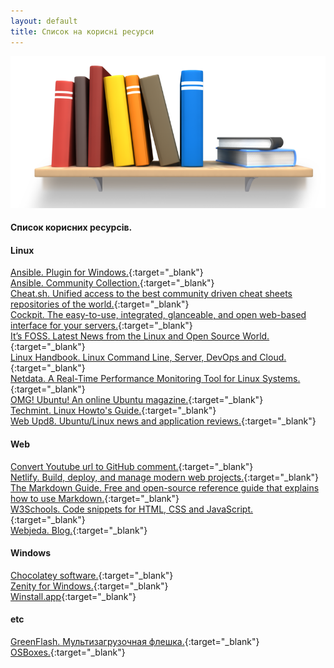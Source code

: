 ```yaml
---
layout: default
title: Список на корисні ресурси
---
```


![Library logo](/assets/img/library.png?style=head)  
#### Список корисних ресурсів.  
#### Linux
[Ansible. Plugin for Windows.](https://docs.ansible.com/ansible/latest/collections/ansible/windows/ "Ansible.Windows. Plugin Index"){:target="_blank"}  
[Ansible. Community Collection.](https://galaxy.ansible.com/community "Ansible. Community Collection"){:target="_blank"}  
[Cheat.sh. Unified access to the best community driven cheat sheets repositories of the world.](https://github.com/chubin/cheat.sh "Cheat.sh. Unified access to the best community driven cheat sheets repositories of the world"){:target="_blank"}  
[Cockpit. The easy-to-use, integrated, glanceable, and open web-based interface for your servers.](https://cockpit-project.org/ "Cockpit. The easy-to-use, integrated, glanceable, and open web-based interface for your servers"){:target="_blank"}  
[It’s FOSS. Latest News from the Linux and Open Source World.](https://itsfoss.com/ "It’s FOSS. Latest News from the Linux and Open Source World"){:target="_blank"}  
[Linux Handbook. Linux Command Line, Server, DevOps and Cloud.](https://linuxhandbook.com/ "Linux Handbook. Linux Command Line, Server, DevOps and Cloud"){:target="_blank"}  
[Netdata. A Real-Time Performance Monitoring Tool for Linux Systems.](https://github.com/netdata/netdata "Netdata. A Real-Time Performance Monitoring Tool for Linux Systems"){:target="_blank"}  
[OMG! Ubuntu! An online Ubuntu magazine.](http://www.omgubuntu.co.uk/ "OMG! Ubuntu! An online Ubuntu magazine"){:target="_blank"}  
[Techmint. Linux Howto's Guide.](https://www.tecmint.com/ "Techmint. Linux Howto's Guide"){:target="_blank"}  
[Web Upd8. Ubuntu/Linux news and application reviews.](http://www.webupd8.org/ "Web Upd8. Ubuntu/Linux news and application reviews"){:target="_blank"}  

#### Web
[Convert Youtube url to GitHub comment.](http://embedyoutube.org/ "Convert Youtube url to GitHub comment"){:target="_blank"}  
[Netlify. Build, deploy, and manage modern web projects.](https://www.netlify.com/ "Netlify. Build, deploy, and manage modern web projects"){:target="_blank"}  
[The Markdown Guide. Free and open-source reference guide that explains how to use Markdown.](https://www.markdownguide.org/ "The Markdown Guide. Free and open-source reference guide that explains how to use Markdown"){:target="_blank"}  
[W3Schools. Code snippets for HTML, CSS and JavaScript.](https://www.w3schools.com/howto/default.asp "W3Schools. Code snippets for HTML, CSS and JavaScript"){:target="_blank"}  
[Webjeda. Blog.](https://blog.webjeda.com/ "Webjeda. Blog"){:target="_blank"}  

#### Windows  
[Chocolatey software.](https://chocolatey.org/ "Chocolatey software"){:target="_blank"}  
[Zenity for Windows.](https://github.com/kvaps/zenity-windows/ "Zenity for Windows"){:target="_blank"}  
[Winstall.app](https://winstall.app/ "Winstall.app"){:target="_blank"}

#### etc
[GreenFlash. Мультизагрузочная флешка.](http://greenflash.su/ "GreenFlash. Мультизагрузочная флешка"){:target="_blank"}  
[OSBoxes.](https://www.osboxes.org/ "OSBoxes"){:target="_blank"}  
